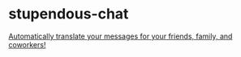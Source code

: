 # stupendous-chat
<a href='https://stupendous.chat'>Automatically translate your messages for your friends, family, and coworkers!</a>
